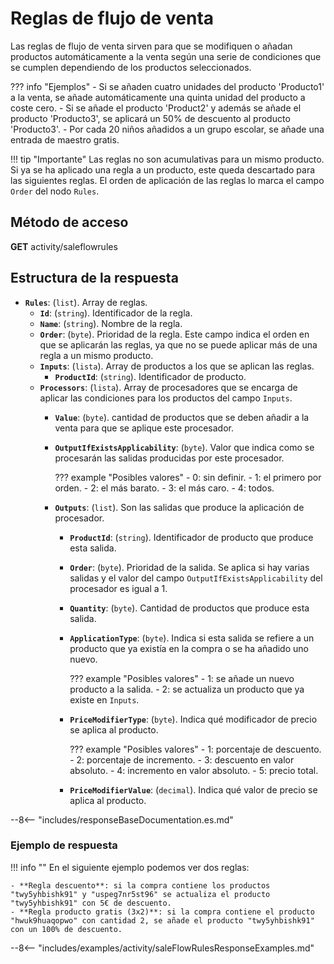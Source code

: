 # Reglas de flujo de venta

Las reglas de flujo de venta sirven para que se modifiquen o añadan productos automáticamente a la venta según una serie de condiciones que se cumplen dependiendo de los productos seleccionados.

??? info "Ejemplos"
    - Si se añaden cuatro unidades del producto 'Producto1' a la venta, se añade automáticamente una quinta unidad del producto a coste cero.
    - Si se añade el producto 'Product2' y además se añade el producto 'Producto3', se aplicará un 50% de descuento al producto 'Producto3'.
    - Por cada 20 niños añadidos a un grupo escolar, se añade una entrada de maestro gratis.

!!! tip "Importante"
    Las reglas no son acumulativas para un mismo producto. Si ya se ha aplicado una regla a un producto, este queda descartado para las siguientes reglas. El orden de aplicación de las reglas lo marca el campo ``Order`` del nodo ``Rules``.

## Método de acceso

**GET** activity/saleflowrules

## Estructura de la respuesta

- **``Rules``**: (``list``). Array de reglas.
    - **``Id``**: (``string``). Identificador de la regla.
    - **``Name``**: (``string``). Nombre de la regla.
    - **``Order``**: (``byte``). Prioridad de la regla. Este campo indica el orden en que se aplicarán las reglas, ya que no se puede aplicar más de una regla a un mismo producto.
    - **``Inputs``**: (``lista``). Array de productos a los que se aplican las reglas.
        - **``ProductId``**: (``string``). Identificador de producto.
    - **``Processors``**: (``lista``). Array de procesadores que se encarga de aplicar las condiciones para los productos del campo ``Inputs``.
        - **``Value``**: (``byte``). cantidad de productos que se deben añadir a la venta para que se aplique este procesador.
        - **``OutputIfExistsApplicability``**: (``byte``). Valor que indica como se procesarán las salidas producidas por este procesador.

            ??? example "Posibles valores"
                - 0: sin definir.
                - 1: el primero por orden.
                - 2: el más barato.
                - 3: el más caro.
                - 4: todos.

        - **``Outputs``**: (``list``). Son las salidas que produce la aplicación de procesador.
            - **``ProductId``**: (``string``). Identificador de producto que produce esta salida.
            - **``Order``**: (``byte``). Prioridad de la salida. Se aplica si hay varias salidas y el valor del campo ``OutputIfExistsApplicability`` del procesador es igual a 1.
            - **``Quantity``**: (``byte``). Cantidad de productos que produce esta salida.
            - **``ApplicationType``**: (``byte``). Indica si esta salida se refiere a un producto que ya existía en la compra o se ha añadido uno nuevo.

                ??? example "Posibles valores"
                    - 1: se añade un nuevo producto a la salida.
                    - 2: se actualiza un producto que ya existe en ``Inputs``.

            - **``PriceModifierType``**: (``byte``). Indica qué modificador de precio se aplica al producto.

                ??? example "Posibles valores"
                    - 1: porcentaje de descuento.
                    - 2: porcentaje de incremento.
                    - 3: descuento en valor absoluto.
                    - 4: incremento en valor absoluto.
                    - 5: precio total.

            - **``PriceModifierValue``**: (``decimal``). Indica qué valor de precio se aplica al producto.

--8<-- "includes/responseBaseDocumentation.es.md"

### Ejemplo de respuesta

!!! info ""
    En el siguiente ejemplo podemos ver dos reglas:

    - **Regla descuento**: si la compra contiene los productos "twy5yhbishk91" y "uspeg7nr5st96" se actualiza el producto "twy5yhbishk91" con 5€ de descuento.
    - **Regla producto gratis (3x2)**: si la compra contiene el producto "hwuk9huaqopwo" con cantidad 2, se añade el producto "twy5yhbishk91" con un 100% de descuento.

--8<-- "includes/examples/activity/saleFlowRulesResponseExamples.md"
